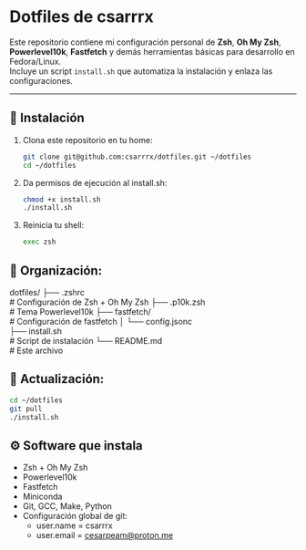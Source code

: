 # Dotfiles de csarrrx

Este repositorio contiene mi configuración personal de **Zsh**, **Oh My Zsh**, **Powerlevel10k**, **Fastfetch** y demás herramientas básicas para desarrollo en Fedora/Linux.  
Incluye un script `install.sh` que automatiza la instalación y enlaza las configuraciones.

---

## 🚀 Instalación

1. Clona este repositorio en tu home:
   ```bash
   git clone git@github.com:csarrrx/dotfiles.git ~/dotfiles
   cd ~/dotfiles
   ```
2. Da permisos de ejecución al install.sh:
   ```bash
   chmod +x install.sh
   ./install.sh
   ```
3. Reinicia tu shell:
   ```bash
   exec zsh
   ```
   
## 📁 Organización:

dotfiles/
├── .zshrc <br>              # Configuración de Zsh + Oh My Zsh
├── .p10k.zsh <br>           # Tema Powerlevel10k
├── fastfetch/ <br>          # Configuración de fastfetch
│   └── config.jsonc <br>
├── install.sh <br>          # Script de instalación
└── README.md <br>           # Este archivo

## 👾 Actualización:
   ```bash
   cd ~/dotfiles
   git pull
   ./install.sh
   ```

## ⚙️ Software que instala

- Zsh + Oh My Zsh
- Powerlevel10k
- Fastfetch
- Miniconda
- Git, GCC, Make, Python
- Configuración global de git:
   - user.name = csarrrx
   - user.email = cesarpeam@proton.me


